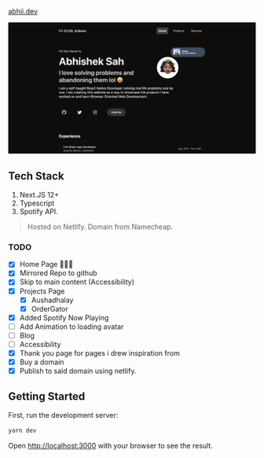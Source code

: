 <a href="http://abhii.dev/" target="_blank">abhii.dev</a>

![landing_page](assets/landing_page.png)

## Tech Stack

1. Next.JS 12+
2. Typescript
3. Spotify API.

> Hosted on Netlify.
> Domain from Namecheap.

### TODO

- [x] Home Page 🧑🏽‍💻
- [x] Mirrored Repo to github
- [x] Skip to main content (Accessibility)
- [x] Projects Page
  - [x] Aushadhalay
  - [x] OrderGator
- [x] Added Spotify Now Playing
- [ ] Add Animation to loading avatar
- [ ] Blog
- [ ] Accessibility
- [x] Thank you page for pages i drew inspiration from
- [x] Buy a domain
- [x] Publish to said domain using netlify.

## Getting Started

First, run the development server:

```bash
yarn dev
```

Open [http://localhost:3000](http://localhost:3000) with your browser to see the result.
